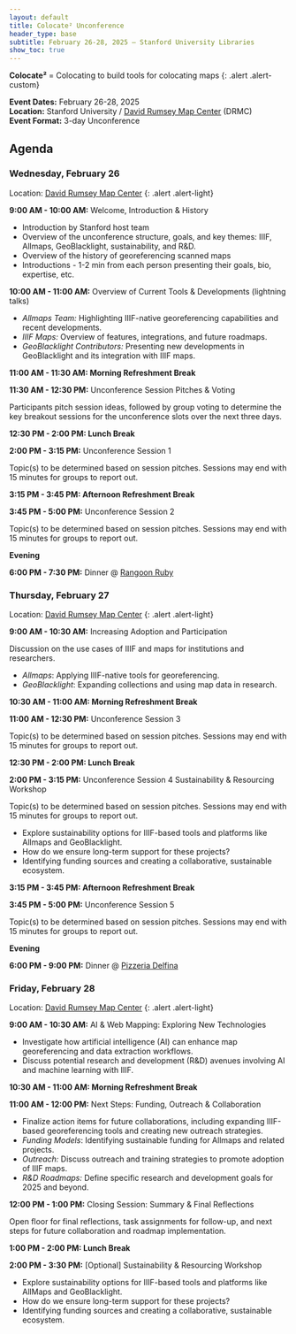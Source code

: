 ```yaml
---
layout: default
title: Colocate² Unconference
header_type: base
subtitle: February 26-28, 2025 – Stanford University Libraries
show_toc: true
---
```


**Colocate²** = Colocating to build tools for colocating maps
{: .alert .alert-custom}

**Event Dates:** February 26-28, 2025 \
**Location:** Stanford University / [David Rumsey Map Center](https://drmc.stanford.edu) (DRMC) \
**Event Format:** 3-day Unconference

## Agenda

### Wednesday, February 26

Location: [David Rumsey Map Center](https://drmc.stanford.edu)
{: .alert .alert-light}

**9:00 AM - 10:00 AM:** Welcome, Introduction & History

- Introduction by Stanford host team
- Overview of the unconference structure, goals, and key themes: IIIF, Allmaps, GeoBlacklight, sustainability, and R&D.
- Overview of the history of georeferencing scanned maps
- Introductions - 1-2 min from each person presenting their goals, bio, expertise, etc.

**10:00 AM - 11:00 AM:** Overview of Current Tools & Developments (lightning talks)

- _Allmaps Team:_ Highlighting IIIF-native georeferencing capabilities and recent developments.
- _IIIF Maps:_ Overview of features, integrations, and future roadmaps.
- _GeoBlacklight Contributors:_ Presenting new developments in GeoBlacklight and its integration with IIIF maps.

**11:00 AM - 11:30 AM: Morning Refreshment Break**

**11:30 AM - 12:30 PM:** Unconference Session Pitches & Voting

Participants pitch session ideas, followed by group voting to determine the key breakout sessions for the unconference slots over the next three days.

**12:30 PM - 2:00 PM: Lunch Break**

**2:00 PM - 3:15 PM:** Unconference Session 1

Topic(s) to be determined based on session pitches. Sessions may end with 15 minutes for groups to report out.

**3:15 PM - 3:45 PM: Afternoon Refreshment Break**

**3:45 PM - 5:00 PM:** Unconference Session 2

Topic(s) to be determined based on session pitches. Sessions may end with 15 minutes for groups to report out.

**Evening**

**6:00 PM - 7:30 PM:** Dinner @ [Rangoon Ruby](https://rangoonruby.com/)

### Thursday, February 27

Location: [David Rumsey Map Center](https://drmc.stanford.edu)
{: .alert .alert-light}

**9:00 AM - 10:30 AM:** Increasing Adoption and Participation

Discussion on the use cases of IIIF and maps for institutions and researchers.

- _Allmaps_: Applying IIIF-native tools for georeferencing.
- _GeoBlacklight_: Expanding collections and using map data in research.

**10:30 AM - 11:00 AM: Morning Refreshment Break**

**11:00 AM - 12:30 PM:** Unconference Session 3

Topic(s) to be determined based on session pitches. Sessions may end with 15 minutes for groups to report out.

**12:30 PM - 2:00 PM: Lunch Break**

**2:00 PM - 3:15 PM:** Unconference Session 4 Sustainability & Resourcing Workshop

Topic(s) to be determined based on session pitches. Sessions may end with 15 minutes for groups to report out.

- Explore sustainability options for IIIF-based tools and platforms like Allmaps and GeoBlacklight.
- How do we ensure long-term support for these projects?
- Identifying funding sources and creating a collaborative, sustainable ecosystem.

**3:15 PM - 3:45 PM: Afternoon Refreshment Break**

**3:45 PM - 5:00 PM:** Unconference Session 5

Topic(s) to be determined based on session pitches. Sessions may end with 15 minutes for groups to report out.

**Evening**

**6:00 PM - 9:00 PM:** Dinner @ [Pizzeria Delfina](https://www.pizzeriadelfina.com/location/palo-alto/)

### Friday, February 28

Location: [David Rumsey Map Center](https://drmc.stanford.edu)
{: .alert .alert-light}

**9:00 AM - 10:30 AM:** AI & Web Mapping: Exploring New Technologies

- Investigate how artificial intelligence (AI) can enhance map georeferencing and data extraction workflows.
- Discuss potential research and development (R&D) avenues involving AI and machine learning with IIIF.

**10:30 AM - 11:00 AM: Morning Refreshment Break**

**11:00 AM - 12:00 PM:** Next Steps: Funding, Outreach & Collaboration

- Finalize action items for future collaborations, including expanding IIIF-based georeferencing tools and creating new outreach strategies.
- _Funding Models_: Identifying sustainable funding for Allmaps and related projects.
- _Outreach:_ Discuss outreach and training strategies to promote adoption of IIIF maps.
- _R&D Roadmaps:_ Define specific research and development goals for 2025 and beyond.

**12:00 PM - 1:00 PM:** Closing Session: Summary & Final Reflections

Open floor for final reflections, task assignments for follow-up, and next steps for future collaboration and roadmap implementation.

**1:00 PM - 2:00 PM: Lunch Break**

**2:00 PM - 3:30 PM:** [Optional] Sustainability & Resourcing Workshop

- Explore sustainability options for IIIF-based tools and platforms like AllMaps and GeoBlacklight.
- How do we ensure long-term support for these projects?
- Identifying funding sources and creating a collaborative, sustainable ecosystem.

